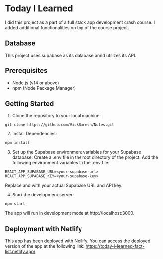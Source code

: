 # Today I Learned

I did this  project as a part of a full stack app development crash course. I added additional functionalities on top of the course project. 

## Database

This project uses supabase as its database annd utilizes its API.

## Prerequisites

- Node.js (v14 or above)
- npm (Node Package Manager)

## Getting Started

1. Clone the repository to your local machine:
```shell
git clone https://github.com/VickSuresh/Notes.git
```

2. Install Dependencies:
```shell
npm install
```

3. Set up the Supabase environment variables for your Supabase database:
  Create a .env file in the root directory of the project.
  Add the following environment variables to the .env file:

```.env
REACT_APP_SUPABASE_URL=<your-supabase-url>
REACT_APP_SUPABASE_KEY=<your-supabase-key>
```
Replace <your-supabase-url> and <your-supabase-key> with your actual Supabase URL and API key.
  
4. Start the development server:
  ```shell
  npm start
  ```
  The app will run in development mode at http://localhost:3000.

## Deployment with Netlify
This app has been deployed with Netlify. You can access the deployed version of the app at the following link:
https://today-i-learned-fact-list.netlify.app/
